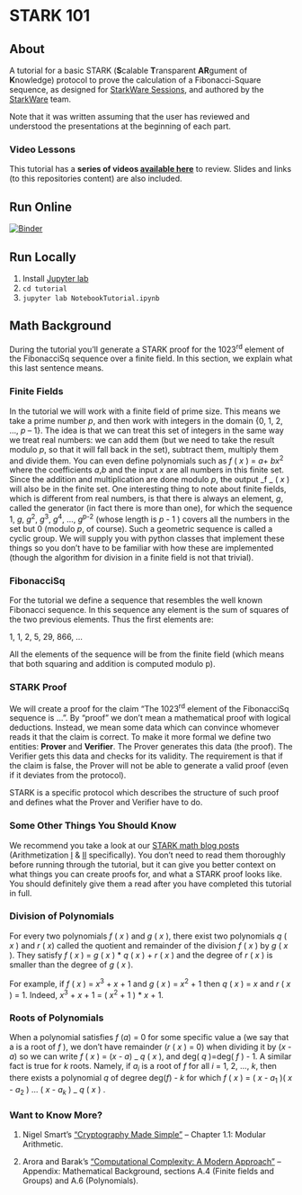 # STARK 101

## About

A tutorial for a basic STARK (**S**calable **T**ransparent **AR**gument of **K**nowledge) protocol
to prove the calculation of a Fibonacci-Square sequence, as designed for [StarkWare
Sessions](https://starkware.co/starkware-sessions/), and authored by the
[StarkWare](https://starkware.co) team.

Note that it was written assuming that the user has reviewed and understood the presentations at the
beginning of each part. 

### Video Lessons

This tutorial has a **series of videos [available
here](https://starkware.co/developers-community/stark101-onlinecourse/)** to review. Slides and
links (to this repositories content) are also included.

## Run Online

[![Binder](https://mybinder.org/badge_logo.svg)](https://mybinder.org/v2/gh/starkware-industries/stark101/master?urlpath=lab%2Ftree%2Ftutorial%2FNotebookTutorial.ipynb)

## Run Locally

1. Install [Jupyter lab](https://jupyterlab.readthedocs.io/en/stable/getting_started/installation.html)
2. `cd tutorial`
3. `jupyter lab NotebookTutorial.ipynb`

## Math Background

During the tutorial you’ll generate a STARK proof for the 1023<sup>rd</sup> element of the
FibonacciSq sequence over a finite field. In this section, we explain what this last sentence means.

### Finite Fields

In the tutorial we will work with a finite field of prime size. This means we take a prime number
_p_, and then work with integers in the domain {0, 1, 2, …, _p_ – 1}. The idea is that we can treat
this set of integers in the same way we treat real numbers: we can add them (but we need to take the
result modulo _p_, so that it will fall back in the set), subtract them, multiply them and divide
them. You can even define polynomials such as _f_ ( _x_ ) = _a_+ _bx_<sup>2</sup> where the
coefficients _a_,_b_ and the input _x_ are all numbers in this finite set. Since the addition and
multiplication are done modulo _p_, the output _f _ ( _x_ ) will also be in the finite set. One
interesting thing to note about finite fields, which is different from real numbers, is that there
is always an element, _g_, called the generator (in fact there is more than one), for which the
sequence 1, _g_, _g_<sup>2</sup>, _g_<sup>3</sup>, _g_<sup>4</sup>, …, _g_<sup>p-2</sup> (whose
length is _p_ - 1 ) covers all the numbers in the set but 0 (modulo _p_, of course). Such a
geometric sequence is called a cyclic group. We will supply you with python classes that implement
these things so you don’t have to be familiar with how these are implemented (though the algorithm
for division in a finite field is not that trivial).

### FibonacciSq

For the tutorial we define a sequence that resembles the well known Fibonacci sequence. In this
sequence any element is the sum of squares of the two previous elements. Thus the first elements
are:

1, 1, 2, 5, 29, 866, …

All the elements of the sequence will be from the finite field (which means that both squaring and
addition is computed modulo p).

### STARK Proof

We will create a proof for the claim “The 1023<sup>rd</sup> element of the FibonacciSq sequence is
…”. By “proof” we don’t mean a mathematical proof with logical deductions. Instead, we mean some
data which can convince whomever reads it that the claim is correct. To make it more formal we
define two entities: **Prover** and **Verifier**. The Prover generates this data (the proof). The
Verifier gets this data and checks for its validity. The requirement is that if the claim is false,
the Prover will not be able to generate a valid proof (even if it deviates from the protocol).

STARK is a specific protocol which describes the structure of such proof and defines what the Prover
and Verifier have to do.

### Some Other Things You Should Know

We recommend you take a look at our [STARK math blog
posts](https://medium.com/starkware/tagged/stark-math) (Arithmetization
[I](https://medium.com/starkware/arithmetization-i-15c046390862) &
[II](https://medium.com/starkware/arithmetization-ii-403c3b3f4355) specifically). You don’t need to
read them thoroughly before running through the tutorial, but it can give you better context on what
things you can create proofs for, and what a STARK proof looks like. You should definitely give them
a read after you have completed this tutorial in full.

### Division of Polynomials

For every two polynomials _f_ ( _x_ ) and _g_ ( _x_ ), there exist two polynomials _q_ ( _x_ ) and
_r_ ( _x_) called the quotient and remainder of the division _f_ ( _x_ ) by _g_ ( _x_ ). They
satisfy _f_ ( _x_ ) = _g_ ( _x_ ) \* _q_ ( _x_ ) + _r_ ( _x_ ) and the degree of _r_ ( _x_ ) is
smaller than the degree of _g_ ( _x_ ).

For example, if _f_ ( _x_ ) = _x_<sup>3</sup> + _x_ + 1 and _g_ ( _x_ ) = _x_<sup>2</sup> + 1 then
_q_ ( _x_ ) = _x_ and _r_ ( _x_ ) = 1. Indeed, _x_<sup>3</sup> + _x_ + 1 = ( _x_<sup>2</sup> + 1 )
\* _x_ + 1.

### Roots of Polynomials

When a polynomial satisfies _f_ (_a_) = 0 for some specific value a (we say that a is a root of _f_
), we don’t have remainder (_r_ ( _x_ ) = 0) when dividing it by (_x_ - _a_) so we can write _f_ (
_x_ ) = (_x_ - _a_) _ *q* ( *x* ), and deg( *q* )=deg( *f* ) - 1. A similar fact is true for *k*
roots. Namely, if *a*<sub>*i*</sub> is a root of *f* for all *i* = 1, 2, …, *k*, then there exists a
polynomial *q* of degree deg(*f*) - *k* for which *f* ( *x* ) = ( *x* - *a*<sub>1</sub> )( *x* -
*a*<sub>2</sub> ) … ( *x* - *a*<sub>*k*</sub> ) _ _q_ ( _x_ ) .

### Want to Know More?

1. Nigel Smart’s [“Cryptography Made Simple”](https://www.cs.umd.edu/~waa/414-F11/IntroToCrypto.pdf)
   – Chapter 1.1: Modular Arithmetic.

2. Arora and Barak’s [“Computational Complexity: A Modern
   Approach”](http://theory.cs.princeton.edu/complexity/book.pdf) – Appendix: Mathematical
   Background, sections A.4 (Finite fields and Groups) and A.6 (Polynomials).
